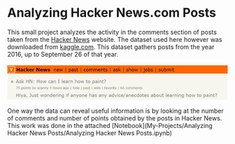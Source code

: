 # Analyzing Hacker News.com Posts
This small project analyzes the activity in the comments section of posts taken from the [Hacker News](https://news.ycombinator.com/) website. The dataset used here however was downloaded from [kaggle.com](https://www.kaggle.com/hacker-news/hacker-news-posts). This dataset gathers posts from the year 2016, up to September 26 of that year. 

![text](AskHN.png "Hacker News") </p>

One way the data can reveal useful information is by looking at the number of comments and number of points obtained by the posts in Hacker News. This work was done in the attached [Notebook](My-Projects/Analyzing Hacker News Posts/Analyzing Hacker News Posts.ipynb)
